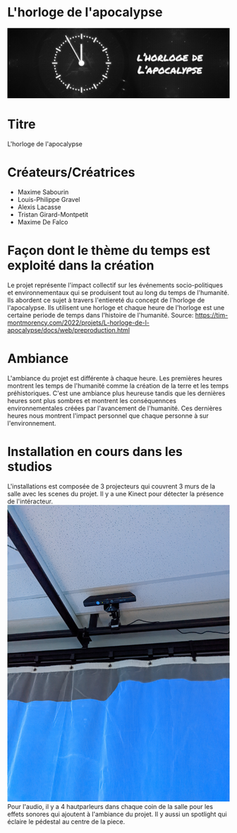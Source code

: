 # L'horloge de l'apocalypse
![ImagePrincipale](medias/horloge_apocalypse.jpeg)

# Titre
L'horloge de l'apocalypse

# Créateurs/Créatrices
- Maxime Sabourin
- Louis-Philippe Gravel
- Alexis Lacasse
- Tristan Girard-Montpetit
- Maxime De Falco

# Façon dont le thème du temps est exploité dans la création
Le projet représente l'impact collectif sur les événements socio-politiques et environnementaux qui se produisent tout au long du temps de l'humanité. Ils abordent ce sujet à travers l'entiereté du concept de l'horloge de l'apocalypse. Ils utilisent une horloge et chaque heure de l'horloge est une certaine periode de temps dans l'histoire de l'humanité. Source: https://tim-montmorency.com/2022/projets/L-horloge-de-l-apocalypse/docs/web/preproduction.html

# Ambiance
L'ambiance du projet est différente à chaque heure. Les premières heures montrent les temps de l'humanité comme la création de la terre et les temps préhistoriques. C'est une ambiance plus heureuse tandis que les dernières heures sont plus sombres et montrent les conséquennces environnementales créées par l'avancement de l'humanité. Ces dernières heures nous montrent l'impact personnel que chaque personne à sur l'environnement.

# Installation en cours dans les studios
L'installations est composée de 3 projecteurs qui couvrent 3 murs de la salle avec les scenes du projet. Il y a une Kinect pour détecter la présence de l'intéracteur. 
![Kinect](medias/kinect.jpg)
Pour l'audio, il y a 4 hautparleurs dans chaque coin de la salle pour les effets sonores qui ajoutent à l'ambiance du projet. Il y aussi un spotlight qui éclaire le pédestal au centre de la piece.
